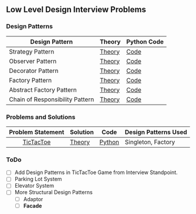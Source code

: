 ## Low Level Design Interview Problems


### Design Patterns
| Design Pattern   | Theory | Python Code                                                                                                                                        |
|------------------|--------|----------------------------------------------------------------------------------------------------------------------------------------------------|
| Strategy Pattern | [Theory](https://github.com/Princeyadav05/low-level-system-design/blob/main/Design%20Patterns/Strategy%20Pattern/strategy.md)       | [Code](https://github.com/Princeyadav05/low-level-system-design/blob/main/Design%20Patterns/Strategy%20Pattern/strategy.py) |
| Observer Pattern | [Theory](https://github.com/Princeyadav05/low-level-system-design/blob/main/Design%20Patterns/Observer%20Pattern/observer.md)       | [Code](https://github.com/Princeyadav05/low-level-system-design/blob/main/Design%20Patterns/Observer%20Pattern/observer.py) |
| Decorator Pattern | [Theory](https://github.com/Princeyadav05/low-level-system-design/blob/main/Design%20Patterns/Decorator%20Pattern/decorator.md)       | [Code](https://github.com/Princeyadav05/low-level-system-design/blob/main/Design%20Patterns/Decorator%20Pattern/decorator.py) |
| Factory Pattern | [Theory](https://github.com/Princeyadav05/low-level-system-design/blob/main/Design%20Patterns/Factory%20Pattern/factory.md)       | [Code](https://github.com/Princeyadav05/low-level-system-design/blob/main/Design%20Patterns/Factory%20Pattern/factory.py) |
| Abstract Factory Pattern | [Theory](https://github.com/Princeyadav05/low-level-system-design/blob/main/Design%20Patterns/AbstractFactory%20Pattern/abstractFactory.md)       | [Code](https://github.com/Princeyadav05/low-level-system-design/blob/main/Design%20Patterns/AbstractFactory%20Pattern/abstractFactory.py) |
| Chain of Responsibility Pattern | [Theory](https://github.com/Princeyadav05/low-level-system-design/blob/main/Design%20Patterns/Chain%20of%20Responsibility%20Pattern/chainOfResponsibility.md)       | [Code](https://github.com/Princeyadav05/low-level-system-design/blob/main/Design%20Patterns/Chain%20of%20Responsibility%20Pattern/chainOfResponsibility.py) |


### Problems and Solutions
| **Problem Statement** | **Solution** |Code| Design Patterns Used |
|:---------------------:|--------------|----|------------------|
| [TicTacToe](Questions/ProblemStatements/TicTacToe.md) |[Theory](Questions/Python%20Solutions/TicTacToe/Solution.md)|[Python](Questions/Python%20Solutions/TicTacToe/) | Singleton, Factory



### ToDo

- [ ] Add Design Patterns in TicTacToe Game from Interview Standpoint.
- [ ] Parking Lot System
- [ ] Elevator System
- [ ] More Structural Design Patterns
  - [ ] Adaptor
  - [ ] **Facade**
